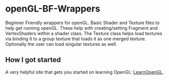 # openGL-BF-Wrappers
Beginner Friendly wrappers for openGL. Basic Shader and Texture files to help get running openGL. These help with creating/setting Fragment and VertexShaders within a shader class. The Texture class helps load textures via binding it to a group texture that loads it as one merged texture. Optionally the user can load singular textures as well.

## How I got started
A very helpful site that gets you started on learning OpenGL: [LearnOpenGL](https://learnopengl.com/).

